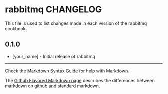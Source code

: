 rabbitmq CHANGELOG
==================

This file is used to list changes made in each version of the rabbitmq cookbook.

0.1.0
-----
- [your_name] - Initial release of rabbitmq

- - -
Check the [Markdown Syntax Guide](http://daringfireball.net/projects/markdown/syntax) for help with Markdown.

The [Github Flavored Markdown page](http://github.github.com/github-flavored-markdown/) describes the differences between markdown on github and standard markdown.

